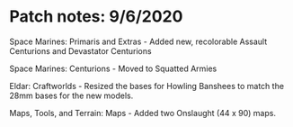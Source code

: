 # Patch notes: 9/6/2020

Space Marines: Primaris and Extras - Added new, recolorable Assault Centurions and Devastator Centurions

Space Marines: Centurions - Moved to Squatted Armies

Eldar: Craftworlds - Resized the bases for Howling Banshees to match the 28mm bases for the new models.

Maps, Tools, and Terrain: Maps - Added two Onslaught (44 x 90) maps.
